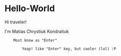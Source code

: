 # Hello-World

Hi traveler! 

I'm Matias Chrystiuk Kondratiuk

        Most know as "Enter"
          
            Yeap! like "Enter" key, but cooler (lol) :P 
           
         
